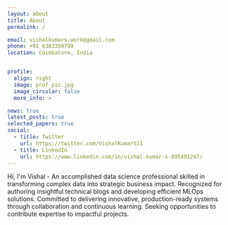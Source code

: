 ```yaml
---
layout: about
title: About
permalink: /

email: vishalkumars.work@gmail.com
phone: +91 6383358799
location: Coimbatore, India


profile:
  align: right
  image: prof_pic.jpg
  image_circular: false
  more_info: >

news: true
latest_posts: true
selected_papers: true
social:
  - title: Twitter
    url: https://twitter.com/VishalKumarS11
  - title: LinkedIn
    url: https://www.linkedin.com/in/vishal-kumar-s-095491247/
---
```


Hi, I'm Vishal - An accomplished data science professional skilled in transforming complex data into strategic business impact. Recognized for authoring insightful technical blogs and developing efficient MLOps solutions. Committed to delivering innovative, production-ready systems through collaboration and continuous learning. Seeking opportunities to contribute expertise to impactful projects.
